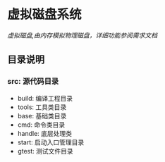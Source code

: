 # 虚拟磁盘系统

*虚拟磁盘,由内存模拟物理磁盘，详细功能参阅需求文档*

## 目录说明

### src: 源代码目录
- build:    编译工程目录
- tools:    工具类目录
- base:     基础类目录
- cmd:      命令类目录
- handle:   底层处理类
- start:    启动入口管理目录
- gtest:    测试文件目录
